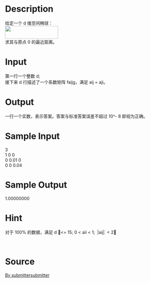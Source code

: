 
# Description

<div class="content"><div>给定一个 d 维空间椭球：</div>
<div><img src="source/bzoj/4181/img/aHR0cHM6Ly9seWRzeS5jb20vSnVkZ2VPbmxpbmUvdXBsb2FkLzIwMTUwNy9zLmdpZg==.gif" width="174" height="42" alt=""/></div>
<div></div>
<div>求其与原点 0 的最近距离。</div>
<p></p></div>

# Input

<div class="content"><div>第一行一个整数 d;</div>
<div>接下来 d 行描述了一个系数矩阵 faijg，满足 aij = aji。</div>
<p></p></div>

# Output

<div class="content"><div>一行一个实数，表示答案。答案与标准答案误差不超过 10^- 8 即视为正确。</div>
<div></div>
<p></p></div>

# Sample Input

<div class="content"><span class="sampledata">3<br/>
1 0 0<br/>
0 0.01 0<br/>
0 0 0.04</span></div>

# Sample Output

<div class="content"><span class="sampledata">1.00000000</span></div>

# Hint

<div class="content"><p></p><p>对于 100% 的数据，满足 d &lt;= 15; 0 &lt; aii &lt; 1;  |aij|  &lt; 2；</p><br/>
<p></p><p></p></div>

# Source

<div class="content"><p><a href="problemset.php?search=By submittersubmitter">By submittersubmitter</a></p></div>

